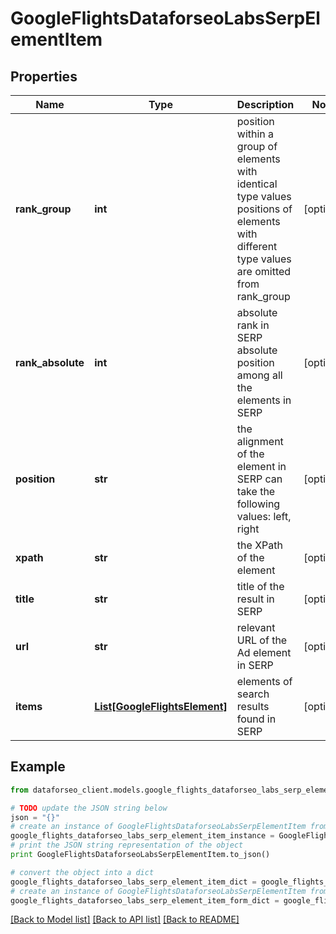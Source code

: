 # GoogleFlightsDataforseoLabsSerpElementItem


## Properties

Name | Type | Description | Notes
------------ | ------------- | ------------- | -------------
**rank_group** | **int** | position within a group of elements with identical type values positions of elements with different type values are omitted from rank_group | [optional] 
**rank_absolute** | **int** | absolute rank in SERP absolute position among all the elements in SERP | [optional] 
**position** | **str** | the alignment of the element in SERP can take the following values: left, right | [optional] 
**xpath** | **str** | the XPath of the element | [optional] 
**title** | **str** | title of the result in SERP | [optional] 
**url** | **str** | relevant URL of the Ad element in SERP | [optional] 
**items** | [**List[GoogleFlightsElement]**](GoogleFlightsElement.md) | elements of search results found in SERP | [optional] 

## Example

```python
from dataforseo_client.models.google_flights_dataforseo_labs_serp_element_item import GoogleFlightsDataforseoLabsSerpElementItem

# TODO update the JSON string below
json = "{}"
# create an instance of GoogleFlightsDataforseoLabsSerpElementItem from a JSON string
google_flights_dataforseo_labs_serp_element_item_instance = GoogleFlightsDataforseoLabsSerpElementItem.from_json(json)
# print the JSON string representation of the object
print GoogleFlightsDataforseoLabsSerpElementItem.to_json()

# convert the object into a dict
google_flights_dataforseo_labs_serp_element_item_dict = google_flights_dataforseo_labs_serp_element_item_instance.to_dict()
# create an instance of GoogleFlightsDataforseoLabsSerpElementItem from a dict
google_flights_dataforseo_labs_serp_element_item_form_dict = google_flights_dataforseo_labs_serp_element_item.from_dict(google_flights_dataforseo_labs_serp_element_item_dict)
```
[[Back to Model list]](../README.md#documentation-for-models) [[Back to API list]](../README.md#documentation-for-api-endpoints) [[Back to README]](../README.md)


